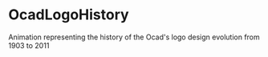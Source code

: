 # OcadLogoHistory
Animation representing the history of the Ocad's logo design evolution from 1903 to 2011
